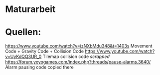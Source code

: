 # Maturarbeit
# Quellen:
https://www.youtube.com/watch?v=izNXbMdu348&t=1403s Movement Code + Gravity Code + Collision Code
https://www.youtube.com/watch?v=UyKdQQ3UR_0 Tilemap collision code *scrapped*
https://forum.yoyogames.com/index.php?threads/pause-alarms.3640/ Alarm pausing code copied there